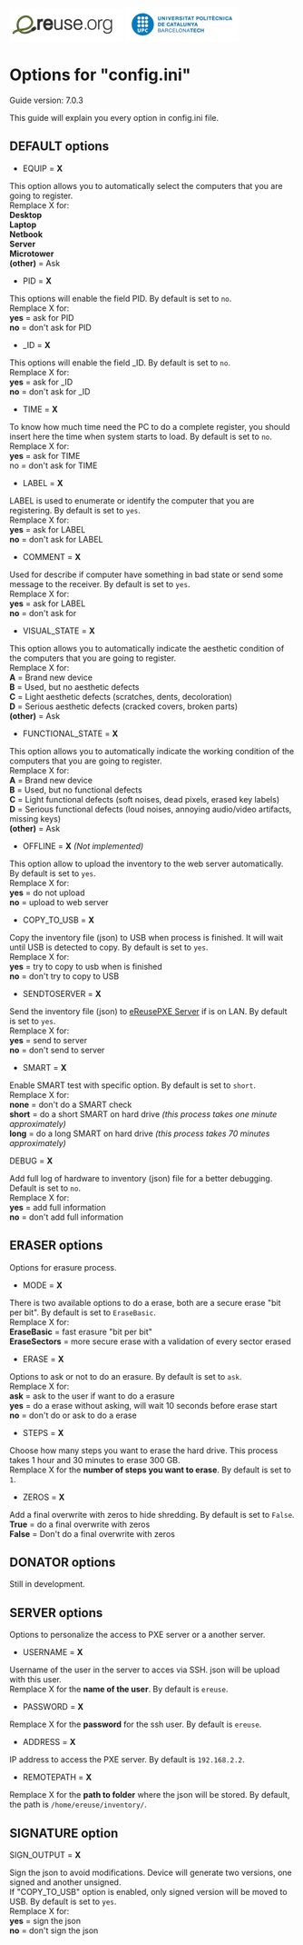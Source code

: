 ![eReuselogo](./images/eReuse_logo_200.png)
![UPClogo](./images/UPC_logo_200.png)

# Options for "config.ini"

Guide version: 7.0.3  

This guide will explain you every option in config.ini file.  


## DEFAULT options

- EQUIP = **X**
    
This option allows you to automatically select the computers that you are going to register.  
Remplace X for:  
**Desktop**  
**Laptop**  
**Netbook**  
**Server**  
**Microtower**  
**(other)** = Ask  
  
- PID = **X**  
  
This options will enable the field PID. By default is set to `no`.  
Remplace X for:  
**yes** = ask for PID  
**no** = don't ask for PID  
  
- _ID = **X**  
  
This options will enable the field _ID. By default is set to `no`.  
Remplace X for:  
**yes** = ask for _ID  
**no** = don't ask for _ID  
  

- TIME = **X**  
  
To know how much time need the PC to do a complete register, you should insert here the time when system starts to load. By default is set to `no`.  
Remplace X for:  
**yes** = ask for TIME  
no = don't ask for TIME  
  

- LABEL = **X**
   
LABEL is used to enumerate or identify the computer that you are registering. By default is set to `yes`.  
Remplace X for:  
**yes** = ask for LABEL  
**no** = don't ask for LABEL  
  
- COMMENT = **X**  
  
Used for describe if computer have something in bad state or send some message to the receiver. By default is set to `yes`.  
Remplace X for:  
**yes** = ask for LABEL  
**no** = don't ask for  
  
- VISUAL_STATE = **X**
    
This option allows you to automatically indicate the aesthetic condition of the computers that you are going to register.  
Remplace X for:  
**A** = Brand new device  
**B** = Used, but no aesthetic defects  
**C** = Light aesthetic defects (scratches, dents, decoloration)  
**D** = Serious aesthetic defects (cracked covers, broken parts)  
**(other)** = Ask  
  
- FUNCTIONAL_STATE = **X**
    
This option allows you to automatically indicate the working condition of the computers that you are going to register.  
Remplace X for:  
**A** = Brand new device  
**B** = Used, but no functional defects  
**C** = Light functional defects (soft noises, dead pixels, erased key labels)  
**D** = Serious functional defects (loud noises, annoying audio/video artifacts, missing keys)  
**(other)** = Ask  
  
- OFFLINE = **X**  *(Not implemented)*  
  
This option allow to upload the inventory to the web server automatically. By default is set to `yes`.  
Remplace X for:  
**yes** = do not upload  
**no** = upload to web server  

- COPY_TO_USB = **X**  
  
Copy the inventory file (json) to USB when process is finished. It will wait until USB is detected to copy. By default is set to `yes`.  
Remplace X for:  
**yes** = try to copy to usb when is finished  
**no** = don't try to copy to USB  
  
- SENDTOSERVER = **X**  
  
Send the inventory file (json) to [eReusePXE Server](https://github.com/eReuse/device-inventory/blob/master/docs/PXE_Register.md) if is on LAN. By default is set to `yes`.  
Remplace X for:  
**yes** = send to server  
**no** = don't send to server  
  
- SMART = **X**  
  
Enable SMART test with specific option. By default is set to `short`.  
Remplace X for:  
**none** = don't do a SMART check  
**short** = do a short SMART on hard drive *(this process takes one minute approximately)*  
**long** = do a long SMART on hard drive *(this process takes 70 minutes approximately)*  
  
DEBUG = **X**  
  
Add full log of hardware to inventory (json) file for a better debugging. Default is set to `no`.  
Remplace X for:  
**yes** = add full information  
**no** = don't add full information  
  
## ERASER options
  
Options for erasure process.  
  
- MODE = **X**  
  
There is two available options to do a erase, both are a secure erase "bit per bit". By default is set to `EraseBasic`.  
Remplace X for:  
**EraseBasic** = fast erasure "bit per bit"  
**EraseSectors** = more secure erase with a validation of every sector erased  
  
- ERASE = **X**  
  
Options to ask or not to do an erasure. By default is set to `ask`.  
Remplace X for:   
**ask** =  ask to the user if want to do a erasure  
**yes** = do a erase without asking, will wait 10 seconds before erase start  
**no** = don't do or ask to do a erase  
  
- STEPS = **X**  
  
Choose how many steps you want to erase the hard drive. This process takes 1 hour and 30 minutes to erase 300 GB.  
Remplace X for the **number of steps you want to erase**. By default is set to `1`.  
  
- ZEROS = **X**
  
Add a final overwrite with zeros to hide shredding. By default is set to `False`.  
**True** = do a final overwrite with zeros  
**False** = Don't do a final overwrite with zeros  
  
## DONATOR options  
Still in development.  
  
## SERVER options  
  
Options to personalize the access to PXE server or a another server.  
    
- USERNAME = **X**  
  
Username of the user in the server to acces via SSH. json will be upload with this user.  
Remplace X for the **name of the user**. By default is `ereuse`.
  
- PASSWORD = **X**  
  
Remplace X for the **password** for the ssh user. By default is `ereuse`.  
  
- ADDRESS =  **X**  
  
IP address to access the PXE server. By default is `192.168.2.2`.  
  
- REMOTEPATH = **X**  
  
Remplace X for the **path to folder** where the json will be stored.  By default, the path is `/home/ereuse/inventory/`.  
  
## SIGNATURE option  
  
SIGN_OUTPUT = **X**  
  
Sign the json to avoid modifications. Device will generate two versions, one signed and another unsigned.  
If "COPY_TO_USB" option is enabled, only signed version will be moved to USB.  By default is set to `yes`.  
Remplace X for:  
**yes** = sign the json  
**no** = don't sign the json  

